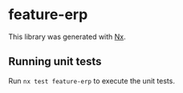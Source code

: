 # feature-erp

This library was generated with [Nx](https://nx.dev).

## Running unit tests

Run `nx test feature-erp` to execute the unit tests.

